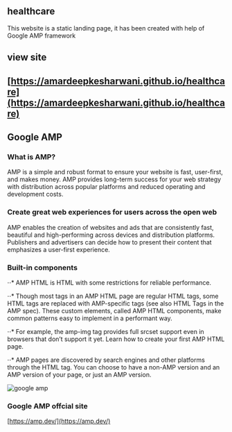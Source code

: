## healthcare
This website is a static landing page, it has been created with help of Google AMP framework 

## view site
[https://amardeepkesharwani.github.io/healthcare](https://amardeepkesharwani.github.io/healthcare)
---

## Google AMP

### What is AMP?
AMP is a simple and robust format to ensure your website is fast, user-first, and makes money. AMP provides long-term success for your web strategy with distribution across popular platforms and reduced operating and development costs.

### Create great web experiences for users across the open web
AMP enables the creation of websites and ads that are consistently fast, beautiful and high-performing across devices and distribution platforms. Publishers and advertisers can decide how to present their content that emphasizes a user-first experience.

### Built-in components
⋅⋅* AMP HTML is HTML with some restrictions for reliable performance.

⋅⋅* Though most tags in an AMP HTML page are regular HTML tags, some HTML tags are replaced with AMP-specific tags (see also HTML Tags in the AMP spec). These custom elements, called AMP HTML components, make common patterns easy to implement in a performant way.

⋅⋅* For example, the amp-img tag provides full srcset support even in browsers that don’t support it yet. Learn how to create your first AMP HTML page.

⋅⋅* AMP pages are discovered by search engines and other platforms through the HTML tag. You can choose to have a non-AMP version and an AMP version of your page, or just an AMP version.

![google amp](https://www.google.com/url?sa=i&url=https%3A%2F%2Fwww.amazeemetrics.com%2Fen%2Fblog%2Fhow-to-track-amp-pages-in-google-analytics-with-google-tag-manager%2F&psig=AOvVaw1rrr0PFxN8MN31kT_MboaV&ust=1620150109093000&source=images&cd=vfe&ved=0CAIQjRxqFwoTCOCrzd-HrvACFQAAAAAdAAAAABAD)

### Google AMP offcial site 
[https://amp.dev/](https://amp.dev/)
